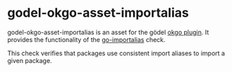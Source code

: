 godel-okgo-asset-importalias
============================
godel-okgo-asset-importalias is an asset for the gödel [okgo plugin](https://github.com/palantir/okgo). It provides the
functionality of the [go-importalias](https://github.com/palantir/go-importalias) check.

This check verifies that packages use consistent import aliases to import a given package.
